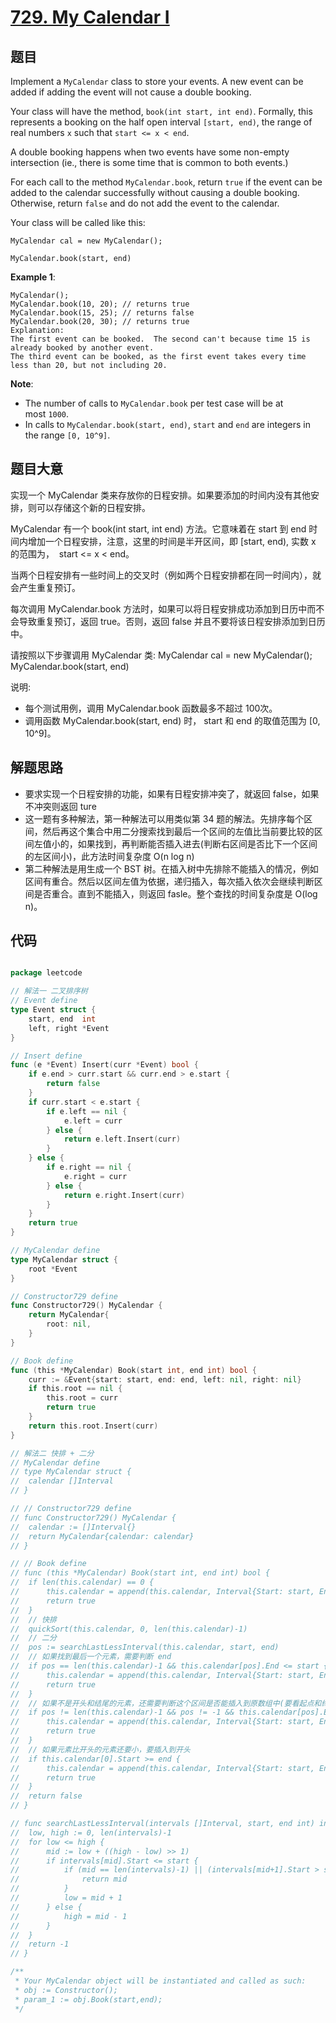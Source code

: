 # [729. My Calendar I](https://leetcode.com/problems/my-calendar-i/)


## 题目

Implement a `MyCalendar` class to store your events. A new event can be added if adding the event will not cause a double booking.

Your class will have the method, `book(int start, int end)`. Formally, this represents a booking on the half open interval `[start, end)`, the range of real numbers `x` such that `start <= x < end`.

A double booking happens when two events have some non-empty intersection (ie., there is some time that is common to both events.)

For each call to the method `MyCalendar.book`, return `true` if the event can be added to the calendar successfully without causing a double booking. Otherwise, return `false` and do not add the event to the calendar.

Your class will be called like this:

`MyCalendar cal = new MyCalendar();`

`MyCalendar.book(start, end)`

**Example 1**:

    MyCalendar();
    MyCalendar.book(10, 20); // returns true
    MyCalendar.book(15, 25); // returns false
    MyCalendar.book(20, 30); // returns true
    Explanation: 
    The first event can be booked.  The second can't because time 15 is already booked by another event.
    The third event can be booked, as the first event takes every time less than 20, but not including 20.

**Note**:

- The number of calls to `MyCalendar.book` per test case will be at most `1000`.
- In calls to `MyCalendar.book(start, end)`, `start` and `end` are integers in the range `[0, 10^9]`.



## 题目大意

实现一个 MyCalendar 类来存放你的日程安排。如果要添加的时间内没有其他安排，则可以存储这个新的日程安排。

MyCalendar 有一个 book(int start, int end) 方法。它意味着在 start 到 end 时间内增加一个日程安排，注意，这里的时间是半开区间，即 [start, end), 实数 x 的范围为，  start <= x < end。

当两个日程安排有一些时间上的交叉时（例如两个日程安排都在同一时间内），就会产生重复预订。

每次调用 MyCalendar.book 方法时，如果可以将日程安排成功添加到日历中而不会导致重复预订，返回 true。否则，返回 false 并且不要将该日程安排添加到日历中。

请按照以下步骤调用 MyCalendar 类: MyCalendar cal = new MyCalendar(); MyCalendar.book(start, end)

说明:

- 每个测试用例，调用 MyCalendar.book 函数最多不超过 100次。
- 调用函数 MyCalendar.book(start, end) 时， start 和 end 的取值范围为 [0, 10^9]。


## 解题思路


- 要求实现一个日程安排的功能，如果有日程安排冲突了，就返回 false，如果不冲突则返回 ture
- 这一题有多种解法，第一种解法可以用类似第 34 题的解法。先排序每个区间，然后再这个集合中用二分搜索找到最后一个区间的左值比当前要比较的区间左值小的，如果找到，再判断能否插入进去(判断右区间是否比下一个区间的左区间小)，此方法时间复杂度 O(n log n)
- 第二种解法是用生成一个 BST 树。在插入树中先排除不能插入的情况，例如区间有重合。然后以区间左值为依据，递归插入，每次插入依次会继续判断区间是否重合。直到不能插入，则返回 fasle。整个查找的时间复杂度是 O(log n)。

## 代码

```go

package leetcode

// 解法一 二叉排序树
// Event define
type Event struct {
	start, end  int
	left, right *Event
}

// Insert define
func (e *Event) Insert(curr *Event) bool {
	if e.end > curr.start && curr.end > e.start {
		return false
	}
	if curr.start < e.start {
		if e.left == nil {
			e.left = curr
		} else {
			return e.left.Insert(curr)
		}
	} else {
		if e.right == nil {
			e.right = curr
		} else {
			return e.right.Insert(curr)
		}
	}
	return true
}

// MyCalendar define
type MyCalendar struct {
	root *Event
}

// Constructor729 define
func Constructor729() MyCalendar {
	return MyCalendar{
		root: nil,
	}
}

// Book define
func (this *MyCalendar) Book(start int, end int) bool {
	curr := &Event{start: start, end: end, left: nil, right: nil}
	if this.root == nil {
		this.root = curr
		return true
	}
	return this.root.Insert(curr)
}

// 解法二 快排 + 二分
// MyCalendar define
// type MyCalendar struct {
// 	calendar []Interval
// }

// // Constructor729 define
// func Constructor729() MyCalendar {
// 	calendar := []Interval{}
// 	return MyCalendar{calendar: calendar}
// }

// // Book define
// func (this *MyCalendar) Book(start int, end int) bool {
// 	if len(this.calendar) == 0 {
// 		this.calendar = append(this.calendar, Interval{Start: start, End: end})
// 		return true
// 	}
// 	// 快排
// 	quickSort(this.calendar, 0, len(this.calendar)-1)
// 	// 二分
// 	pos := searchLastLessInterval(this.calendar, start, end)
// 	// 如果找到最后一个元素，需要判断 end
// 	if pos == len(this.calendar)-1 && this.calendar[pos].End <= start {
// 		this.calendar = append(this.calendar, Interval{Start: start, End: end})
// 		return true
// 	}
// 	// 如果不是开头和结尾的元素，还需要判断这个区间是否能插入到原数组中(要看起点和终点是否都能插入)
// 	if pos != len(this.calendar)-1 && pos != -1 && this.calendar[pos].End <= start && this.calendar[pos+1].Start >= end {
// 		this.calendar = append(this.calendar, Interval{Start: start, End: end})
// 		return true
// 	}
// 	// 如果元素比开头的元素还要小，要插入到开头
// 	if this.calendar[0].Start >= end {
// 		this.calendar = append(this.calendar, Interval{Start: start, End: end})
// 		return true
// 	}
// 	return false
// }

// func searchLastLessInterval(intervals []Interval, start, end int) int {
// 	low, high := 0, len(intervals)-1
// 	for low <= high {
// 		mid := low + ((high - low) >> 1)
// 		if intervals[mid].Start <= start {
// 			if (mid == len(intervals)-1) || (intervals[mid+1].Start > start) { // 找到最后一个小于等于 target 的元素
// 				return mid
// 			}
// 			low = mid + 1
// 		} else {
// 			high = mid - 1
// 		}
// 	}
// 	return -1
// }

/**
 * Your MyCalendar object will be instantiated and called as such:
 * obj := Constructor();
 * param_1 := obj.Book(start,end);
 */

```